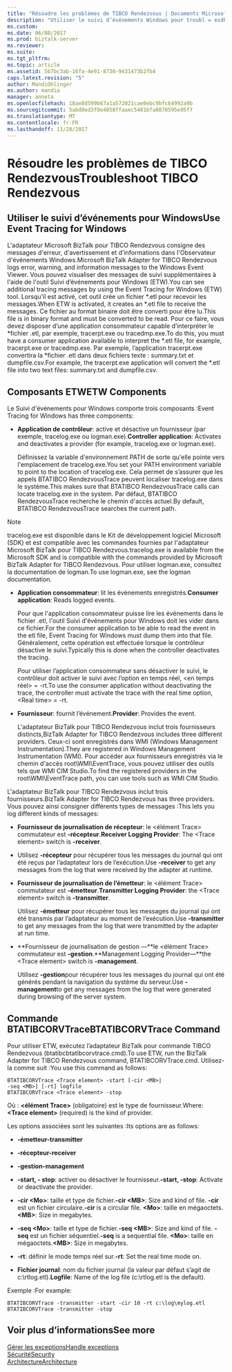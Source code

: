 ```yaml
---
title: "Résoudre les problèmes de TIBCO Rendezvous | Documents Microsoft"
description: "Utiliser le suivi d’événements Windows pour troubl = esdhoot l’adaptateur Microsoft BizTalk pour TIBCO Rendezvous dans BizTalk Server"
ms.custom: 
ms.date: 06/08/2017
ms.prod: biztalk-server
ms.reviewer: 
ms.suite: 
ms.tgt_pltfrm: 
ms.topic: article
ms.assetid: 5b7bc3ab-16fa-4e91-8730-9431473b2fb4
caps.latest.revision: "5"
author: MandiOhlinger
ms.author: mandia
manager: anneta
ms.openlocfilehash: 18ae8d599b67a1a572021cae0ebc9bfc64992a9b
ms.sourcegitcommit: 5abd0ed3f9e4858ffaaec5481bfa8878595e95f7
ms.translationtype: MT
ms.contentlocale: fr-FR
ms.lasthandoff: 11/28/2017
---
```

# <a name="troubleshoot-tibco-rendezvous"></a><span data-ttu-id="33517-103">Résoudre les problèmes de TIBCO Rendezvous</span><span class="sxs-lookup"><span data-stu-id="33517-103">Troubleshoot TIBCO Rendezvous</span></span>
  
## <a name="use-event-tracing-for-windows"></a><span data-ttu-id="33517-104">Utiliser le suivi d’événements pour Windows</span><span class="sxs-lookup"><span data-stu-id="33517-104">Use Event Tracing for Windows</span></span>
<span data-ttu-id="33517-105">L'adaptateur Microsoft BizTalk pour TIBCO Rendezvous consigne des messages d'erreur, d'avertissement et d'informations dans l'Observateur d'événements Windows.</span><span class="sxs-lookup"><span data-stu-id="33517-105">Microsoft BizTalk Adapter for TIBCO Rendezvous logs error, warning, and information messages to the Windows Event Viewer.</span></span> <span data-ttu-id="33517-106">Vous pouvez visualiser des messages de suivi supplémentaires à l'aide de l'outil Suivi d’événements pour Windows (ETW).</span><span class="sxs-lookup"><span data-stu-id="33517-106">You can see additional tracing messages by using the Event Tracing for Windows (ETW) tool.</span></span> <span data-ttu-id="33517-107">Lorsqu'il est activé, cet outil crée un fichier *.etl pour recevoir les messages.</span><span class="sxs-lookup"><span data-stu-id="33517-107">When ETW is activated, it creates an *.etl file to receive the messages.</span></span> <span data-ttu-id="33517-108">Ce fichier au format binaire doit être converti pour être lu.</span><span class="sxs-lookup"><span data-stu-id="33517-108">This file is in binary format and must be converted to be read.</span></span> <span data-ttu-id="33517-109">Pour ce faire, vous devez disposer d’une application consommateur capable d’interpréter le \*fichier .etl, par exemple, tracerpt.exe ou tracedmp.exe.</span><span class="sxs-lookup"><span data-stu-id="33517-109">To do this, you must have a consumer application available to interpret the \*.etl file, for example, tracerpt.exe or tracedmp.exe.</span></span> <span data-ttu-id="33517-110">Par exemple, l’application tracerpt.exe convertira la \*fichier .etl dans deux fichiers texte : summary.txt et dumpfile.csv.</span><span class="sxs-lookup"><span data-stu-id="33517-110">For example, the tracerpt.exe application will convert the \*.etl file into two text files: summary.txt and dumpfile.csv.</span></span>  
  
## <a name="etw-components"></a><span data-ttu-id="33517-111">Composants ETW</span><span class="sxs-lookup"><span data-stu-id="33517-111">ETW Components</span></span>  
 <span data-ttu-id="33517-112">Le Suivi d'événements pour Windows comporte trois composants :</span><span class="sxs-lookup"><span data-stu-id="33517-112">Event Tracing for Windows has three components:</span></span>  
  
-   <span data-ttu-id="33517-113">**Application de contrôleur**: active et désactive un fournisseur (par exemple, tracelog.exe ou logman.exe).</span><span class="sxs-lookup"><span data-stu-id="33517-113">**Controller application**: Activates and deactivates a provider (for example, tracelog.exe or logman.exe).</span></span>  
  
     <span data-ttu-id="33517-114">Définissez la variable d'environnement PATH de sorte qu'elle pointe vers l'emplacement de tracelog.exe.</span><span class="sxs-lookup"><span data-stu-id="33517-114">You set your PATH environment variable to point to the location of tracelog.exe.</span></span> <span data-ttu-id="33517-115">Cela permet de s’assurer que les appels BTATIBCO RendezvousTrace peuvent localiser tracelog.exe dans le système.</span><span class="sxs-lookup"><span data-stu-id="33517-115">This makes sure that BTATIBCO RendezvousTrace calls can locate tracelog.exe in the system.</span></span> <span data-ttu-id="33517-116">Par défaut, BTATIBCO RendezvousTrace recherche le chemin d'accès actuel.</span><span class="sxs-lookup"><span data-stu-id="33517-116">By default, BTATIBCO RendezvousTrace searches the current path.</span></span>  
  
> [!NOTE]
>  <span data-ttu-id="33517-117">tracelog.exe est disponible dans le Kit de développement logiciel Microsoft (SDK) et est compatible avec les commandes fournies par l'adaptateur Microsoft BizTalk pour TIBCO Rendezvous.</span><span class="sxs-lookup"><span data-stu-id="33517-117">tracelog.exe is available from the Microsoft SDK and is compatible with the commands provided by Microsoft BizTalk Adapter for TIBCO Rendezvous.</span></span> <span data-ttu-id="33517-118">Pour utiliser logman.exe, consultez la documentation de logman.</span><span class="sxs-lookup"><span data-stu-id="33517-118">To use logman.exe, see the logman documentation.</span></span>  
  
-   <span data-ttu-id="33517-119">**Application consommateur**: lit les événements enregistrés.</span><span class="sxs-lookup"><span data-stu-id="33517-119">**Consumer application**: Reads logged events.</span></span>  
  
     <span data-ttu-id="33517-120">Pour que l'application consommateur puisse lire les événements dans le fichier .etl, l'outil Suivi d'événements pour Windows doit les vider dans ce fichier.</span><span class="sxs-lookup"><span data-stu-id="33517-120">For the consumer application to be able to read the event in the etl file, Event Tracing for Windows must dump them into that file.</span></span> <span data-ttu-id="33517-121">Généralement, cette opération est effectuée lorsque le contrôleur désactive le suivi.</span><span class="sxs-lookup"><span data-stu-id="33517-121">Typically this is done when the controller deactivates the tracing.</span></span>  
  
     <span data-ttu-id="33517-122">Pour utiliser l’application consommateur sans désactiver le suivi, le contrôleur doit activer le suivi avec l’option en temps réel, \<en temps réel\> = -rt.</span><span class="sxs-lookup"><span data-stu-id="33517-122">To use the consumer application without deactivating the trace, the controller must activate the trace with the real time option, \<Real time\> = -rt.</span></span>  
  
-   <span data-ttu-id="33517-123">**Fournisseur**: fournit l’événement.</span><span class="sxs-lookup"><span data-stu-id="33517-123">**Provider**: Provides the event.</span></span>  
  
     <span data-ttu-id="33517-124">L'adaptateur BizTalk pour TIBCO Rendezvous inclut trois fournisseurs distincts,</span><span class="sxs-lookup"><span data-stu-id="33517-124">BizTalk Adapter for TIBCO Rendezvous includes three different providers.</span></span> <span data-ttu-id="33517-125">Ceux-ci sont enregistrés dans WMI (Windows Management Instrumentation).</span><span class="sxs-lookup"><span data-stu-id="33517-125">They are registered in Windows Management Instrumentation (WMI).</span></span> <span data-ttu-id="33517-126">Pour accéder aux fournisseurs enregistrés via le chemin d'accès root\WMI\EventTrace, vous pouvez utiliser des outils tels que WMI CIM Studio.</span><span class="sxs-lookup"><span data-stu-id="33517-126">To find the registered providers in the root\WMI\EventTrace path, you can use tools such as WMI CIM Studio.</span></span>  
  
 <span data-ttu-id="33517-127">L'adaptateur BizTalk pour TIBCO Rendezvous inclut trois fournisseurs.</span><span class="sxs-lookup"><span data-stu-id="33517-127">BizTalk Adapter for TIBCO Rendezvous has three providers.</span></span> <span data-ttu-id="33517-128">Vous pouvez ainsi consigner différents types de messages :</span><span class="sxs-lookup"><span data-stu-id="33517-128">This lets you log different kinds of messages:</span></span>  
  
-   <span data-ttu-id="33517-129">**Fournisseur de journalisation de récepteur**: le \<élément Trace\> commutateur est **-récepteur**.</span><span class="sxs-lookup"><span data-stu-id="33517-129">**Receiver Logging Provider**: The \<Trace element\> switch is **-receiver**.</span></span>  
  
-   <span data-ttu-id="33517-130">Utilisez **-récepteur** pour récupérer tous les messages du journal qui ont été reçus par l’adaptateur lors de l’exécution.</span><span class="sxs-lookup"><span data-stu-id="33517-130">Use **-receiver** to get any messages from the log that were received by the adapter at runtime.</span></span>  
  
-   <span data-ttu-id="33517-131">**Fournisseur de journalisation de l’émetteur**: le \<élément Trace\> commutateur est **-émetteur**.</span><span class="sxs-lookup"><span data-stu-id="33517-131">**Transmitter Logging Provider**: the \<Trace element\> switch is **-transmitter**.</span></span>  
  
     <span data-ttu-id="33517-132">Utilisez **-émetteur** pour récupérer tous les messages du journal qui ont été transmis par l’adaptateur au moment de l’exécution.</span><span class="sxs-lookup"><span data-stu-id="33517-132">Use **-transmitter** to get any messages from the log that were transmitted by the adapter at run time.</span></span>  
  
-   <span data-ttu-id="33517-133">**Fournisseur de journalisation de gestion —**le \<élément Trace\> commutateur est **-gestion**.</span><span class="sxs-lookup"><span data-stu-id="33517-133">**Management Logging Provider—**the \<Trace element\> switch is **-management**.</span></span>  
  
     <span data-ttu-id="33517-134">Utilisez **-gestion**pour récupérer tous les messages du journal qui ont été générés pendant la navigation du système du serveur.</span><span class="sxs-lookup"><span data-stu-id="33517-134">Use **-management**to get any messages from the log that were generated during browsing of the server system.</span></span>  
  
## <a name="btatibcorvtrace-command"></a><span data-ttu-id="33517-135">Commande BTATIBCORVTrace</span><span class="sxs-lookup"><span data-stu-id="33517-135">BTATIBCORVTrace Command</span></span>  
 <span data-ttu-id="33517-136">Pour utiliser ETW, exécutez l’adaptateur BizTalk pour commande TIBCO Rendezvous (btatibcbtatibcorvtrace.cmd).</span><span class="sxs-lookup"><span data-stu-id="33517-136">To use ETW, run the BizTalk Adapter for TIBCO Rendezvous command, BTATIBCORVTrace.cmd.</span></span> <span data-ttu-id="33517-137">Utilisez-la comme suit :</span><span class="sxs-lookup"><span data-stu-id="33517-137">You use this command as follows:</span></span>  
  
```  
BTATIBCORVTrace <Trace element> -start [-cir <MB>|   
-seq <MB>] [-rt] logfile  
BTATIBCORVTrace <Trace element> -stop  
```  
  
 <span data-ttu-id="33517-138">Où :  **\<élément Trace\>**  (obligatoire) est le type de fournisseur.</span><span class="sxs-lookup"><span data-stu-id="33517-138">Where: **\<Trace element\>** (required) is the kind of provider.</span></span>  
  
 <span data-ttu-id="33517-139">Les options associées sont les suivantes :</span><span class="sxs-lookup"><span data-stu-id="33517-139">Its options are as follows:</span></span>  
  
-   <span data-ttu-id="33517-140">**-émetteur**</span><span class="sxs-lookup"><span data-stu-id="33517-140">**-transmitter**</span></span>  
  
-   <span data-ttu-id="33517-141">**-récepteur**</span><span class="sxs-lookup"><span data-stu-id="33517-141">**-receiver**</span></span>  
  
-   <span data-ttu-id="33517-142">**-gestion**</span><span class="sxs-lookup"><span data-stu-id="33517-142">**-management**</span></span>  
  
-   <span data-ttu-id="33517-143">**-start, - stop**: activer ou désactiver le fournisseur.</span><span class="sxs-lookup"><span data-stu-id="33517-143">**-start, -stop**: Activate or deactivate the provider.</span></span>  
  
-   <span data-ttu-id="33517-144">**-cir \<Mo\>**: taille et type de fichier.</span><span class="sxs-lookup"><span data-stu-id="33517-144">**-cir \<MB\>**: Size and kind of file.</span></span> <span data-ttu-id="33517-145">**-cir** est un fichier circulaire.</span><span class="sxs-lookup"><span data-stu-id="33517-145">**-cir** is a circular file.</span></span> <span data-ttu-id="33517-146">**\<Mo\>**: taille en mégaoctets.</span><span class="sxs-lookup"><span data-stu-id="33517-146">**\<MB\>**: Size in megabytes.</span></span>  
  
-   <span data-ttu-id="33517-147">**-seq \<Mo\>**: taille et type de fichier.</span><span class="sxs-lookup"><span data-stu-id="33517-147">**-seq \<MB\>**: Size and kind of file.</span></span> <span data-ttu-id="33517-148">**-seq** est un fichier séquentiel.</span><span class="sxs-lookup"><span data-stu-id="33517-148">**-seq** is a sequential file.</span></span> <span data-ttu-id="33517-149">**\<Mo\>**: taille en mégaoctets.</span><span class="sxs-lookup"><span data-stu-id="33517-149">**\<MB\>**: Size in megabytes.</span></span>  
  
-   <span data-ttu-id="33517-150">**-rt**: définir le mode temps réel sur.</span><span class="sxs-lookup"><span data-stu-id="33517-150">**-rt**: Set the real time mode on.</span></span>  
  
-   <span data-ttu-id="33517-151">**Fichier journal**: nom du fichier journal (la valeur par défaut s’agit de c:\rtlog.etl).</span><span class="sxs-lookup"><span data-stu-id="33517-151">**Logfile**: Name of the log file (c:\rtlog.etl is the default).</span></span>  
  
 <span data-ttu-id="33517-152">Exemple :</span><span class="sxs-lookup"><span data-stu-id="33517-152">For example:</span></span>  
  
```  
BTATIBCORVTrace -transmitter -start -cir 10 -rt c:\log\mylog.etl  
BTATIBCORVTrace -transmitter -stop  
```  
## <a name="see-more"></a><span data-ttu-id="33517-153">Voir plus d’informations</span><span class="sxs-lookup"><span data-stu-id="33517-153">See more</span></span>
[<span data-ttu-id="33517-154">Gérer les exceptions</span><span class="sxs-lookup"><span data-stu-id="33517-154">Handle exceptions</span></span>](../core/using-biztalk-server-exception-handling4.md)  
[<span data-ttu-id="33517-155">Sécurité</span><span class="sxs-lookup"><span data-stu-id="33517-155">Security</span></span>](../core/security-in-biztalk-adapter-for-tibco-rendezvous.md)  
[<span data-ttu-id="33517-156">Architecture</span><span class="sxs-lookup"><span data-stu-id="33517-156">Architecture</span></span>](../core/architecture-of-biztalk-adapter-for-tibco-rendezvous.md)